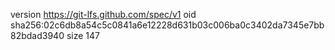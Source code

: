 version https://git-lfs.github.com/spec/v1
oid sha256:02c6db8a54c5c0841a6e12228d631b03c006ba0c3402da7345e7bb82bdad3940
size 147
